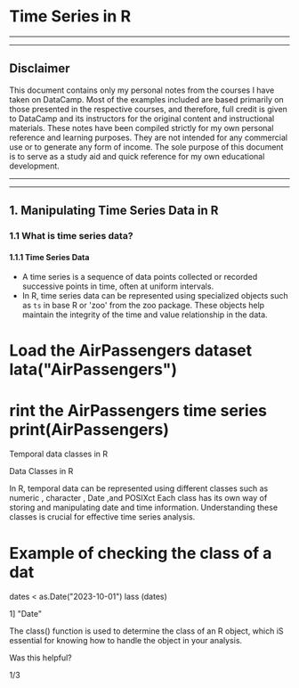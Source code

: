 # Time Series in R
---
---

## Disclaimer
This document contains only my personal notes from the courses I have taken on DataCamp. Most of the examples included are based primarily on those presented in the respective courses, and therefore, full credit is given to DataCamp and its instructors for the original content and instructional materials. These notes have been compiled strictly for my own personal reference and learning purposes. They are not intended for any commercial use or to generate any form of income. The sole purpose of this document is to serve as a study aid and quick reference for my own educational development.

---
---

## 1. Manipulating Time Series Data in R

### 1.1 What is time series data?

#### 1.1.1 Time Series Data

- A time series is a sequence of data points collected or recorded successive points in time, often at uniform intervals. 
- In R, time series data can be represented using specialized objects such as 
`ts` in base R or 'zoo' from the zoo package. These objects help maintain the integrity of the time and value relationship in the data.
# Load the AirPassengers dataset lata("AirPassengers")
# rint the AirPassengers time series print(AirPassengers)

Temporal data classes in R

Data Classes in R

In R, temporal data can be represented
using different classes such as numeric ,
character , Date ,and POSIXct
Each class has its own way of storing and
manipulating date and time information.
Understanding these classes is crucial for
effective time series analysis.

# Example of checking the class of a dat
dates < as.Date("2023-10-01")
lass (dates)

1] "Date"

The class() function is used to determine
the class of an R object, which iS essential
for knowing how to handle the object in your
analysis.

Was this helpful?

1/3

>

